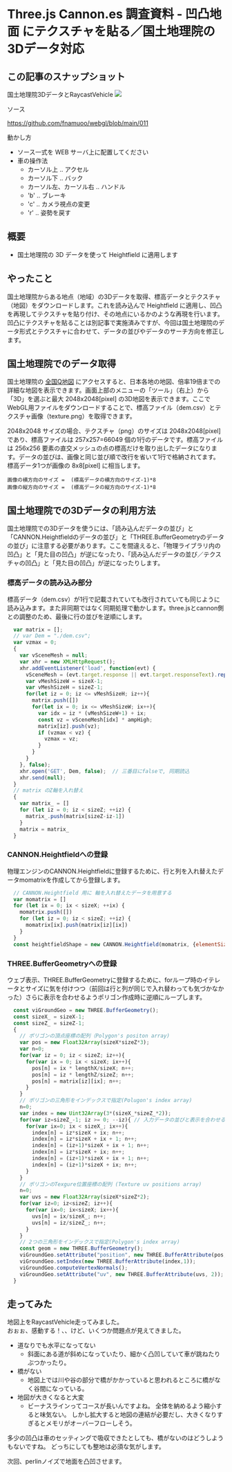 # Three.js Cannon.es 調査資料 - 凹凸地面 にテクスチャを貼る／国土地理院の3Dデータ対応

## この記事のスナップショット

国土地理院3DデータとRaycastVehicle
![](https://storage.googleapis.com/zenn-user-upload/0fe9361d7d51-20241027.jpg)

ソース

https://github.com/fnamuoo/webgl/blob/main/011

動かし方

- ソース一式を WEB サーバ上に配置してください
- 車の操作法
  - カーソル上 .. アクセル
  - カーソル下 .. バック
  - カーソル左、カーソル右 .. ハンドル
  - 'b' .. ブレーキ
  - 'c' .. カメラ視点の変更
  - 'r' .. 姿勢を戻す

## 概要

- 国土地理院の 3D データを使って Heightfield に適用します

## やったこと

国土地理院からある地点（地域）の3Dデータを取得、標高データとテクスチャ（地図）をダウンロードします。これを読み込んで Heightfield に適用し、凹凸を再現してテクスチャを貼り付け、その地点にいるかのような再現を行います。
凹凸にテクスチャを貼ることは別記事で実施済みですが、今回は国土地理院のデータ形式とテクスチャに合わせて、データの並びやデータのサーチ方向を修正します。

## 国土地理院でのデータ取得

国土地理院の
[全国Q地図](https://maps.qchizu.xyz/)
にアクセスすると、日本各地の地図、倍率19倍までの詳細な地図を表示できます。画面上部のメニューの「ツール」（右上）から「3D」を選ぶと最大 2048x2048[pixel] の3D地図を表示できます。ここでWebGL用ファイルをダウンロードすることで、標高ファイル（dem.csv）とテクスチャ画像（texture.png）を取得できます。

2048x2048 サイズの場合、テクスチャ（png）のサイズは 2048x2048[pixel] であり、標高ファイルは 257x257=66049 個の1行のデータです。標高ファイルは 256x256 要素の直交メッシュの点の標高だけを取り出したデータになります。データの並びは、画像と同じ並び順で改行を省いて1行で格納されてます。標高データ1つが画像の 8x8[pixel] に相当します。

  ```eq
  画像の横方向のサイズ =  (標高データの横方向のサイズ-1)*8
  画像の縦方向のサイズ =  (標高データの縦方向のサイズ-1)*8
  ```

## 国土地理院での3Dデータの利用方法

国土地理院での3Dデータを使うには、「読み込んだデータの並び」と「CANNON.Heightfieldのデータの並び」と「THREE.BufferGeometryのデータの並び」に注意する必要があります。ここを間違えると、「物理ライブラリ内の凹凸」と「見た目の凹凸」が逆になったり、「読み込んだデータの並び／テクスチャの凹凸」と「見た目の凹凸」が逆になったりします。

### 標高データの読み込み部分

標高データ（dem.csv）が1行で記載されていても改行されていても同じように読み込みます。また非同期ではなく同期処理で動かします。three.jsとcannon側との調整のため、最後に行の並びを逆順にします。

```js
  var matrix = [];
  // var Dem = "./dem.csv";
  var vzmax = 0;
  {
    var vSceneMesh = null;
    var xhr = new XMLHttpRequest();
    xhr.addEventListener('load', function(evt) {
      vSceneMesh = (evt.target.response || evt.target.responseText).replace(/\n/g, ",").split(",");
      var vMeshSizeW = sizeX-1;
      var vMeshSizeH = sizeZ-1;
      for(let iz = 0; iz <= vMeshSizeH; iz++){
        matrix.push([])
        for(let ix = 0; ix <= vMeshSizeW; ix++){
          var idx = iz * (vMeshSizeW+1) + ix;
          const vz = vSceneMesh[idx] * ampHigh;
          matrix[iz].push(vz);
          if (vzmax < vz) {
            vzmax = vz;
          }
        }
      }
    }, false);
    xhr.open('GET', Dem, false);  // 三番目にfalseで, 同期読込
    xhr.send(null);
  }
  // matrix のZ軸を入れ替え
  {
    var matrix_ = []
    for (let iz = 0; iz < sizeZ; ++iz) {
      matrix_.push(matrix[sizeZ-iz-1])
    }
    matrix = matrix_
  }
```

### CANNON.Heightfieldへの登録

物理エンジンのCANNON.Heightfieldに登録するために、行と列を入れ替えたデータmomatrixを作成してから登録します。

```js
  // CANNON.Heightfield 用に 軸を入れ替えたデータを用意する
  var momatrix = []
  for (let ix = 0; ix < sizeX; ++ix) {
    momatrix.push([])
    for (let iz = 0; iz < sizeZ; ++iz) {
      momatrix[ix].push(matrix[iz][ix])
    }
  }
  const heightfieldShape = new CANNON.Heightfield(momatrix, {elementSize: lengthX / sizeX,})
```

### THREE.BufferGeometryへの登録

ウェブ表示、THREE.BufferGeometryに登録するために、forループ時のイテレータとサイズに気を付けつつ（前回は行と列が同じで入れ替わっても気づかなかった）さらに表示を合わせるようポリゴン作成時に逆順にループします。

```js
  const viGroundGeo = new THREE.BufferGeometry();
  const sizeX_ = sizeX-1;
  const sizeZ_ = sizeZ-1;
  {
    // ポリゴンの頂点座標の配列（Polygon's positon array)
    var pos = new Float32Array(sizeX*sizeZ*3);
    var n=0;
    for(var iz = 0; iz < sizeZ; iz++){ 
      for(var ix = 0; ix < sizeX; ix++){
        pos[n] = ix * lengthX/sizeX; n++;
        pos[n] = iz * lengthZ/sizeZ; n++;
        pos[n] = matrix[iz][ix]; n++;
      }
    }
    // ポリゴンの三角形をインデックスで指定(Polugon's index array)
    n=0;
    var index = new Uint32Array(3*(sizeX_*sizeZ_*2));
    for(var iz=sizeZ_-1; iz >= 0; --iz){ // 入力データの並びと表示を合わせるよう逆順で
      for(var ix=0; ix < sizeX_; ix++){
        index[n] = iz*sizeX + ix; n++;
        index[n] = iz*sizeX + ix + 1; n++;
        index[n] = (iz+1)*sizeX + ix + 1; n++;
        index[n] = iz*sizeX + ix; n++;
        index[n] = (iz+1)*sizeX + ix + 1; n++;
        index[n] = (iz+1)*sizeX + ix; n++;
      }
    }
    // ポリゴンのTexgure位置座標の配列 (Texture uv positions array)
    n=0;
    var uvs = new Float32Array(sizeX*sizeZ*2);
    for(var iz=0; iz<sizeZ; iz++){ 
      for(var ix=0; ix<sizeX; ix++){
        uvs[n] = ix/sizeX_; n++;
        uvs[n] = iz/sizeZ_; n++;
      }
    }
    // 2つの三角形をインデックスで指定(Polygon's index array)
    const geom = new THREE.BufferGeometry();
    viGroundGeo.setAttribute("position", new THREE.BufferAttribute(pos, 3));
    viGroundGeo.setIndex(new THREE.BufferAttribute(index,1)); 
    viGroundGeo.computeVertexNormals();
    viGroundGeo.setAttribute("uv", new THREE.BufferAttribute(uvs, 2));
  }
```

## 走ってみた

地図上をRaycastVehicle走ってみました。  
おぉぉ、感動する！、、けど、いくつか問題点が見えてきました。

- 道なりでも水平になってない
  - 斜面にある道が斜めになっていたり、細かく凸凹していて車が跳ねたりぶつかったり。
- 橋がない
  - 地図上では川や谷の部分で橋がかかっていると思われるところに橋がなく谷間になっている。
- 地図が大きくなると大変
  - ビーナスラインってコースが長いんですよね。
    全体を納めるよう縮小すると味気ない。
    しかし拡大すると地図の連結が必要だし、大きくなりすぎるとメモリがオーバーフローしそう。

多少の凹凸は車のセッティングで吸収できたとしても、橋がないのはどうしようもないですね。
どっちにしても整地は必須な気がします。

次回、perlinノイズで地面を凸凹させます。

